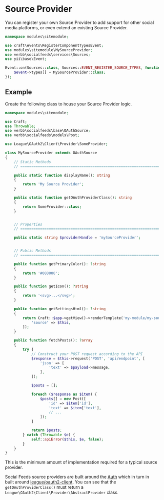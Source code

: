 # Source Provider
You can register your own Source Provider to add support for other social media platforms, or even extend an existing Source Provider.

```php
namespace modules\sitemodule;

use craft\events\RegisterComponentTypesEvent;
use modules\sitemodule\MySourceProvider;
use verbb\socialfeeds\services\Sources;
use yii\base\Event;

Event::on(Sources::class, Sources::EVENT_REGISTER_SOURCE_TYPES, function(RegisterComponentTypesEvent $event) {
    $event->types[] = MySourceProvider::class;
});
```

## Example
Create the following class to house your Source Provider logic.

```php
namespace modules\sitemodule;

use Craft;
use Throwable;
use verbb\socialfeeds\base\OAuthSource;
use verbb\socialfeeds\models\Post;

use League\OAuth2\Client\Provider\SomeProvider;

class MySourceProvider extends OAuthSource
{
    // Static Methods
    // =========================================================================

    public static function displayName(): string
    {
        return 'My Source Provider';
    }

    public static function getOAuthProviderClass(): string
    {
        return SomeProvider::class;
    }


    // Properties
    // =========================================================================

    public static string $providerHandle = 'mySourceProvider';


    // Public Methods
    // =========================================================================

    public function getPrimaryColor(): ?string
    {
        return '#000000';
    }

    public function getIcon(): ?string
    {
        return '<svg>...</svg>';
    }

    public function getSettingsHtml(): ?string
    {
        return Craft::$app->getView()->renderTemplate('my-module/my-source/settings', [
            'source' => $this,
        ]);
    }

    public function fetchPosts(): ?array
    {
        try {
            // Construct your POST request according to the API
            $response = $this->request('POST', 'api/endpoint', [
                'json' => [
                    'text' => $payload->message,
                ],
            ]);

            $posts = [];

            foreach ($response as $item) {
                $posts[] = new Post([
                    'id' => $item['id'],
                    'text' => $item['text'],
                    // ...
                ]);
            }

            return $posts;
        } catch (Throwable $e) {
            self::apiError($this, $e, false);
        }
    }
}
```

This is the minimum amount of implementation required for a typical source provider.

Social Feeds source providers are built around the [Auth](https://github.com/verbb/auth) which in turn in built around [league/oauth2-client](https://github.com/thephpleague/oauth2-client). You can see that the `getOAuthProviderClass()` must return a `League\OAuth2\Client\Provider\AbstractProvider` class.

